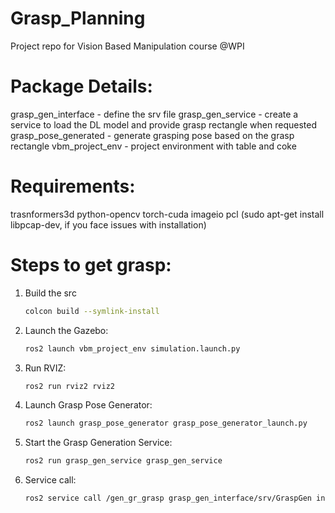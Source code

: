 # Grasp_Planning
Project repo for Vision Based Manipulation course @WPI

# Package Details:
grasp_gen_interface - define the srv file
grasp_gen_service - create a service to load the DL model and provide grasp rectangle when requested
grasp_pose_generated - generate grasping pose based on the grasp rectangle
vbm_project_env - project environment with table and coke 

# Requirements:
trasnformers3d
python-opencv
torch-cuda
imageio
pcl (sudo apt-get install libpcap-dev, if you face issues with installation)


# Steps to get grasp:
1) Build the src
   ```bash
   colcon build --symlink-install

2) Launch the Gazebo:
   ```bash
   ros2 launch vbm_project_env simulation.launch.py

3) Run RVIZ:
   ```bash
   ros2 run rviz2 rviz2

4) Launch Grasp Pose Generator:
   ```bash
   ros2 launch grasp_pose_generator grasp_pose_generator_launch.py 

5) Start the Grasp Generation Service:
   ```bash
   ros2 run grasp_gen_service grasp_gen_service

6) Service call:
   ```bash
   ros2 service call /gen_gr_grasp grasp_gen_interface/srv/GraspGen input:\ 'generate_grasp'\ 
   
   
